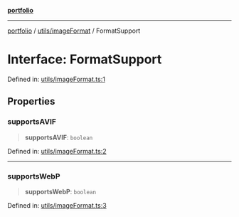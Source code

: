 [**portfolio**](../../../README.md)

***

[portfolio](../../../modules.md) / [utils/imageFormat](../README.md) / FormatSupport

# Interface: FormatSupport

Defined in: [utils/imageFormat.ts:1](https://github.com/tnorlund/Portfolio/blob/51e49708a98b3bbabf8f40e711296a025d4e0e25/portfolio/utils/imageFormat.ts#L1)

## Properties

### supportsAVIF

> **supportsAVIF**: `boolean`

Defined in: [utils/imageFormat.ts:2](https://github.com/tnorlund/Portfolio/blob/51e49708a98b3bbabf8f40e711296a025d4e0e25/portfolio/utils/imageFormat.ts#L2)

***

### supportsWebP

> **supportsWebP**: `boolean`

Defined in: [utils/imageFormat.ts:3](https://github.com/tnorlund/Portfolio/blob/51e49708a98b3bbabf8f40e711296a025d4e0e25/portfolio/utils/imageFormat.ts#L3)
